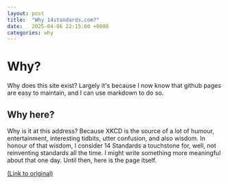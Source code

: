 ```yaml
---
layout: post
title:  "Why 14standards.com?"
date:   2025-04-06 22:15:00 +0800
categories: why
---
```

# Why?
Why does this site exist? Largely it's because I now know that github pages are easy to maintain, and I can use markdown to do so.

## Why here?
Why is it at this address? Because XKCD is the source of a lot of humour, entertainment, interesting tidbits, utter confusion, and also wisdom. In honour of that wisdom, I consider 14 Standards a touchstone for, well, not reinventing standards all the time. I might write something more meaningful about that one day. Until then, here is the page itself.

[(Link to original)][xkcd-927]

[xkcd-927]: https://xkcd.com/927/
